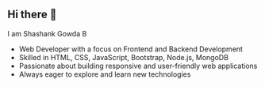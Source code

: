 ## Hi there 👋
I am Shashank Gowda B

- Web Developer with a focus on Frontend and Backend Development
- Skilled in HTML, CSS, JavaScript, Bootstrap, Node.js, MongoDB
- Passionate about building responsive and user-friendly web applications
- Always eager to explore and learn new technologies

<!--
**shashankgowdab3/shashankgowdab3** is a ✨ _special_ ✨ repository because its `README.md` (this file) appears on your GitHub profile.

Here are some ideas to get you started:

- 🔭 I’m currently working on ...
- 🌱 I’m currently learning ...
- 👯 I’m looking to collaborate on ...
- 🤔 I’m looking for help with ...
- 💬 Ask me about ...
- 📫 How to reach me: ...
- 😄 Pronouns: ...
- ⚡ Fun fact: ...
-->
